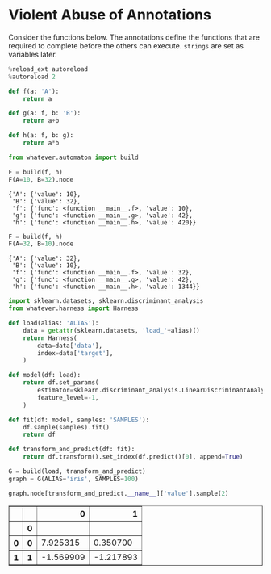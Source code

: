 
# Violent Abuse of Annotations

Consider the functions below.  The annotations define the functions that are required to complete before the others can execute.  `strings` are set as variables later.


```python
%reload_ext autoreload
%autoreload 2
```


```python
def f(a: 'A'):
    return a

def g(a: f, b: 'B'):
    return a+b

def h(a: f, b: g):
    return a*b
```


```python
from whatever.automaton import build
```


```python
F = build(f, h)
F(A=10, B=32).node
```




    {'A': {'value': 10},
     'B': {'value': 32},
     'f': {'func': <function __main__.f>, 'value': 10},
     'g': {'func': <function __main__.g>, 'value': 42},
     'h': {'func': <function __main__.h>, 'value': 420}}




```python
F = build(f, h)
F(A=32, B=10).node
```




    {'A': {'value': 32},
     'B': {'value': 10},
     'f': {'func': <function __main__.f>, 'value': 32},
     'g': {'func': <function __main__.g>, 'value': 42},
     'h': {'func': <function __main__.h>, 'value': 1344}}




```python
import sklearn.datasets, sklearn.discriminant_analysis
from whatever.harness import Harness
```


```python
def load(alias: 'ALIAS'):
    data = getattr(sklearn.datasets, 'load_'+alias)()
    return Harness(
        data=data['data'],
        index=data['target'],
    )
```


```python
def model(df: load):
    return df.set_params(
        estimator=sklearn.discriminant_analysis.LinearDiscriminantAnalysis(),
        feature_level=-1,
    )
```


```python
def fit(df: model, samples: 'SAMPLES'):
    df.sample(samples).fit()
    return df
```


```python
def transform_and_predict(df: fit):
    return df.transform().set_index(df.predict()[0], append=True)
```


```python
G = build(load, transform_and_predict)
graph = G(ALIAS='iris', SAMPLES=100)
```


```python
graph.node[transform_and_predict.__name__]['value'].sample(2)
```




<div>
<table border="1" class="dataframe">
  <thead>
    <tr style="text-align: right;">
      <th></th>
      <th></th>
      <th>0</th>
      <th>1</th>
    </tr>
    <tr>
      <th></th>
      <th>0</th>
      <th></th>
      <th></th>
    </tr>
  </thead>
  <tbody>
    <tr>
      <th>0</th>
      <th>0</th>
      <td>7.925315</td>
      <td>0.350700</td>
    </tr>
    <tr>
      <th>1</th>
      <th>1</th>
      <td>-1.569909</td>
      <td>-1.217893</td>
    </tr>
  </tbody>
</table>
</div>


